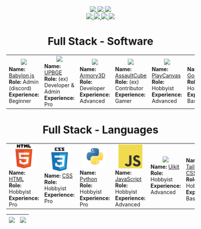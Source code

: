 <!-- SOCIAL LINKS -->
<div align="center">
  <a href="https://youtube.com/channel/UCPnPW3BMq3Lv--L6XFoVfLA">
    <img src="https://img.shields.io/badge/youtube-%23E60023.svg?&style=for-the-badge&logo=youtube&logoColor=white" />
  </a>
  <a href="https://discord.gg/bn2xx6VkbP">
    <img src="https://img.shields.io/badge/Babylon.js Discord-%23E60023.svg?&color=darkslateblue&style=for-the-badge&logo=discord&logoColor=white" />
  </a>
  <a href="https://discord.gg/rtpFtwnZCq">
    <img src="https://img.shields.io/badge/Armory3D Discord-%23E60023.svg?&color=darkslateblue&style=for-the-badge&logo=discord&logoColor=white" />
  </a><br />
  <a href="https://twitter.com/rpaladin_01">
    <img src="https://img.shields.io/badge/twitter-%23E60023.svg?&color=blue&style=for-the-badge&logo=twitter&logoColor=white" />
  </a>
  <a href="https://blenderartists.org/u/rpaladin">
    <img src="https://img.shields.io/badge/BlenderArtists Forum-%23E60023.svg?&color=yellow&style=for-the-badge&logo=discourse&logoColor=white" />
  </a>
  <a href="https://blender.stackexchange.com/users/123064/rpaladin">
    <img src="https://img.shields.io/badge/BlenderStackExchange-%23E60023.svg?&color=lightgrey&style=for-the-badge&logo=stackexchange&logoColor=white" />
  </a>
  <a href="https://reddit.com/u/randompandagames">
    <img src="https://img.shields.io/badge/reddit-%23E60023.svg?&color=darkorange&style=for-the-badge&logo=reddit&logoColor=white" />
  </a>
</div>
<!-- Full Stack - Software -->
<h1 align="center">Full Stack - Software</h1>
<table align="center">
  <tr>
    <!-- Babylon.js -->
    <td>
      <div align="center">
        <img src="https://avatars.githubusercontent.com/u/4855800?s=200&v=4" width=64 /><br />
        <div align="left">
          <b>Name: </b><a href="https://babylonjs.com">Babylon.js</a><br />
          <b>Role: </b>Admin (discord)<br />
          <b>Experience: </b>Beginner
        </div>
      </div>
    </td>
    <!-- UPBGE -->
    <td>
      <div align="center">
        <img src="https://avatars.githubusercontent.com/u/16006310?s=200&v=4" width=64 /><br />
        <div align="left">
          <b>Name: </b><a href="https://upbge.org">UPBGE</a><br />
          <b>Role: </b>(ex) Developer & Admin<br />
          <b>Experience: </b>Pro
        </div>
      </div>
    </td>
    <!-- Armory3D -->
    <td>
      <div align="center">
        <img src="https://avatars.githubusercontent.com/u/20436620?s=200&v=4" width=64 /><br />
        <div align="left">
          <b>Name: </b><a href="https://armory3d.org">Armory3D</a><br />
          <b>Role: </b>Developer<br />
          <b>Experience: </b>Advanced
        </div>
      </div>
    </td>
    <!-- AssaultCube -->
    <td>
      <div align="center">
        <img src="https://avatars.githubusercontent.com/u/5957666?s=200&v=4" width=64 /></br />
        <div align="left">
          <b>Name: </b><a href="https://assault.cubers.net">AssaultCube</a></br />
          <b>Role: </b>(ex) Contributor</br />
          <b>Experience: </b>Gamer</b>
        </div>
      </div>
    </td>
    <!-- PlayCanvas -->
    <td>
      <div align="center">
        <img src="https://avatars.githubusercontent.com/u/1030579?s=200&v=4" width=64 /></br />
        <div align="left">
          <b>Name: </b><a href="https://playcanvas.com">PlayCanvas</a></br />
          <b>Role: </b>Hobbyist</br />
          <b>Experience: </b>Advanced
        </div>
      </div>
    </td>
    <!-- Godot -->
    <td>
      <div align="center">
        <img src="https://avatars.githubusercontent.com/u/6318500?s=200&v=4" width=64 /></br />
        <div align="left">
          <b>Name: </b><a href="https://godotengine.org">Godot</a></br />
          <b>Role: </b>Hobbyist</br />
          <b>Experience: </b>Basics
        </div>
      </div>
    </td>
    <!-- Unity3D -->
    <td>
      <div align="center">
        <img src="https://avatars.githubusercontent.com/u/13039680?s=200&v=4" width=64 /></br />
        <div align="left">
          <b>Name: </b><a href="https://unity3d.com">Unity3D</a></br />
          <b>Role: </b>Hobbyist</br />
          <b>Experience: </b>Basics
         </div>
      </div>
    </td>
    <!-- Blend4Web -->
    <td>
      <div align="center">
        <img src="https://avatars.githubusercontent.com/u/7070926?s=200&v=4" width=64 /></br />
        <div align="left">
          <b>Name: </b><a href="https://blend4web.com">Blend4Web</a></br />
          <b>Role: </b>Hobbyist</br />
          <b>Experience: </b>Basics
        </div>
      </div>
    </td>
  </tr>
</table>
<!-- Full Stack - Languages -->
<h1 align="center">Full Stack - Languages</h1>
<table>
  <tr>
    <!-- HTML -->
    <td>
      <div align="center">
        <img src="https://raw.githubusercontent.com/github/explore/80688e429a7d4ef2fca1e82350fe8e3517d3494d/topics/html/html.png" width=64 /></br />
        <div align="left">
          <b>Name: </b><a href="https://developer.mozilla.org">HTML</a></br />
          <b>Role: </b>Hobbyist</br />
          <b>Experience: </b>Pro
        </div>
      </div>
    </td>
    <!-- CSS -->
    <td>
      <div align="center">
        <img src="https://raw.githubusercontent.com/github/explore/80688e429a7d4ef2fca1e82350fe8e3517d3494d/topics/css/css.png" width=64 /></br />
        <div align="left">
          <b>Name: </b><a href="https://developer.mozilla.org">CSS</a></br />
          <b>Role: </b>Hobbyist</br />
          <b>Experience: </b>Pro
        </div>
      </div>
    </td>
		<!-- Python -->
		<td>
			<div align="center">
				<img src="https://raw.githubusercontent.com/github/explore/80688e429a7d4ef2fca1e82350fe8e3517d3494d/topics/python/python.png" width=64 /></br />
				<div align="left">
					<b>Name: </b><a href="https://python.org">Python</a></br />
					<b>Role: </b>Hobbyist</br />
					<b>Experience: </b>Pro
				</div>
			</div>
		</td>
		<!-- JavaScript -->
		<td>
			<div align="center">
				<img src="https://raw.githubusercontent.com/github/explore/80688e429a7d4ef2fca1e82350fe8e3517d3494d/topics/javascript/javascript.png" width=64 /></br />
				<div align="left">
					<b>Name: </b><a href="https://www.javascript.com">JavaScript</a></br />
					<b>Role: </b>Hobbyist</br />
					<b>Experience: </b>Advanced
				</div>
			</div>
		</td>
		<!-- Uikit -->
		<td>
			<div align="center">
				<img src="https://avatars.githubusercontent.com/u/4173184?s=200&v=4" width=64 /></br />
				<div align="left">
					<b>Name: </b><a href="https://getuikit.com">Uikit</a></br />
					<b>Role: </b>Hobbyist</br />
					<b>Experience: </b>Advanced
				</div>
			</div>
		</td>
		<!-- Tailwind -->
		<td>
			<div align="center">
				<img src="https://avatars.githubusercontent.com/u/67109815?s=200&v=4" width=64 /></br />
				<div align="left">
					<b>Name: </b><a href="http://tailwindcss.com">Tailwind CSS</a></br />
					<b>Role: </b>Hobbyist</br />
					<b>Experience: </b>Basics
				</div>
			</div>
		</td>
		<!-- MySQL -->
		<td>
			<div align="center">
				<img src="https://raw.githubusercontent.com/github/explore/80688e429a7d4ef2fca1e82350fe8e3517d3494d/topics/mysql/mysql.png" width=64 /></br />
				<div align="left">
					<b>Name: </b><a href="https://mysql.com">MySQL</a></br />
					<b>Role: </b>Hobbyist</br />
					<b>Experience: </b>Basics
				</div>
			</div>
		</td>
		<!-- Node.js -->
		<td>
			<div align="center">
				<img src="https://avatars.githubusercontent.com/u/9950313?s=200&v=4" width=64 /></br />
				<div align="left">
					<b>Name: </b><a href="https://nodejs.org">Node.js</a></br />
					<b>Role: </b>Hobbyist</br />
					<b>Experience: </b>Advance
				</div>
			</div>
		</td>
  </tr>
</table>

|  <img align="center" src="https://github-readme-stats.vercel.app/api/top-langs/?username=rpaladin&layout=compact&theme=ayu-mirage&show_icons=true" /> | <img align="center" src="https://github-readme-stats.vercel.app/api?username=rpaladin&theme=ayu-mirage&show_icons=true" />
| ------------- | ------------- |
